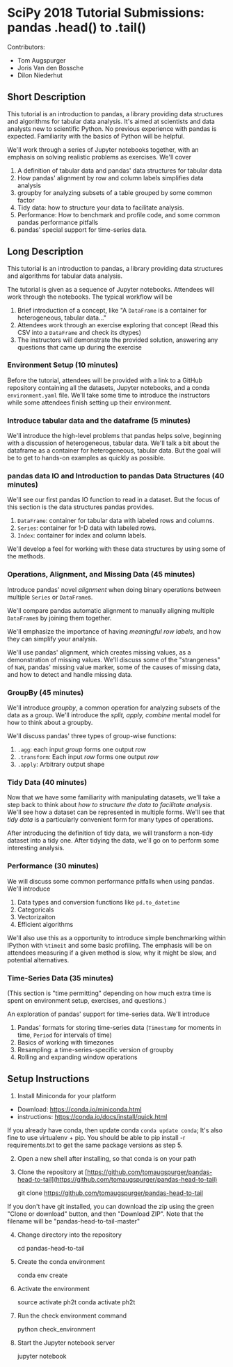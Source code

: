 # SciPy 2018 Tutorial Submissions: pandas .head() to .tail()

Contributors:

- Tom Augspurger
- Joris Van den Bossche
- Dilon Niederhut

## Short Description

This tutorial is an introduction to pandas, a library providing data structures and algorithms for tabular data analysis. It's aimed at scientists and data analysts new to scientific Python. No previous experience with pandas is expected. Familiarity with the basics of Python will be helpful.

We'll work through a series of Jupyter notebooks together, with an emphasis on solving realistic problems as exercises. We'll cover
1. A definition of tabular data and pandas' data structures for tabular data 
2. How pandas' alignment by row and column labels simplifies data analysis 
3. groupby for analyzing subsets of a table grouped by some common factor 
4. Tidy data: how to structure your data to facilitate analysis. 
5. Performance: How to benchmark and profile code, and some common pandas performance pitfalls 
6. pandas' special support for time-series data.

## Long Description

This tutorial is an introduction to pandas, a library providing data structures 
and algorithms for tabular data analysis. 

The tutorial is given as a sequence of Jupyter notebooks. Attendees will work 
through the notebooks. The typical workflow will be 

1. Brief introduction of a concept, like "A `DataFrame` is a container for  heterogeneous, tabular data..." 
2. Attendees work through an exercise exploring that concept (Read this CSV into  a `DataFrame` and check its dtypes) 
3. The instructors will demonstrate the provided solution, answering any questions that came up during the exercise 

### Environment Setup (10 minutes) 

Before the tutorial, attendees will be provided with a link to a GitHub repository containing all the datasets, Jupyter notebooks, and a conda `environment.yaml` file. We'll take some time to introduce the instructors while some attendees finish setting up their environment.

### Introduce tabular data and the dataframe (5 minutes) 

We'll introduce the high-level problems that pandas helps solve, beginning with a discussion of heterogeneous, tabular data. We'll talk a bit about the dataframe as a container for heterogeneous, tabular data. But the goal will be to get to hands-on examples as quickly as possible.

### pandas data IO and Introduction to pandas Data Structures (40 minutes) 

We'll see our first pandas IO function to read in a dataset. But the focus of this section is the data structures pandas provides. 

1. `DataFrame`: container for tabular data with labeled rows and columns. 
2. `Series`: container for 1-D data with labeled rows. 
3. `Index`: container for index and column labels. 

We'll develop a feel for working with these data structures by using some of the methods.

### Operations, Alignment, and Missing Data (45 minutes) 

Introduce pandas' novel *alignment* when doing binary operations between multiple `Series` or `DataFrame`s.

We'll compare pandas automatic alignment to manually aligning multiple `DataFrame`s by joining them together.

We'll emphasize the importance of having *meaningful row labels*, and how they can simplify your analysis.

We'll use pandas' alignment, which creates missing values, as a demonstration of missing values. We'll discuss some of the "strangeness" of `NaN`, pandas' missing value marker, some of the causes of missing data, and how to detect and handle missing data.

### GroupBy (45 minutes) 

We'll introduce *groupby*, a common operation for analyzing subsets of the data as a group. We'll introduce the *split, apply, combine* mental model for how to think about a groupby.

We'll discuss pandas' three types of group-wise functions: 

1. `.agg`: each input *group* forms one output *row* 
2. `.transform`: Each input *row* forms one output *row* 
3. `.apply`: Arbitrary output shape 

### Tidy Data (40 minutes) 

Now that we have some familiarity with manipulating datasets, we'll take a step back to think about *how to structure the data to facilitate analysis*. We'll see how a dataset can be represented in multiple forms. We'll see that *tidy data* is a particularly convenient form for many types of operations.

After introducing the definition of tidy data, we will transform a non-tidy dataset into a tidy one. After tidying the data, we'll go on to perform some interesting analysis.

### Performance (30 minutes) 

We will discuss some common performance pitfalls when using pandas. We'll introduce

1. Data types and conversion functions like `pd.to_datetime` 
2. Categoricals 
3. Vectorizaiton 
4. Efficient algorithms 

We'll also use this as a opportunity to introduce simple benchmarking within IPython with `%timeit` and some basic profiling. The emphasis will be on attendees measuring if a given method is slow, why it might be slow, and potential alternatives.

### Time-Series Data (35 minutes) 

(This section is "time permitting" depending on how much extra time is spent on environment setup, exercises, and questions.)

An exploration of pandas' support for time-series data. We'll introduce 

1. Pandas' formats for storing time-series data (`Timestamp` for moments in time, `Period` for intervals of time) 
2. Basics of working with timezones 
3. Resampling: a time-series-specific version of groupby 
4. Rolling and expanding window operations

## Setup Instructions

1) Install Miniconda for your platform 

- Download: https://conda.io/miniconda.html 
- instructions: https://conda.io/docs/install/quick.html 

If you already have conda, then update conda `conda update conda`; It's also fine to use virtualenv + pip. You should be able to pip install -r requirements.txt to get the same package versions as step 5.

2) Open a new shell after installing, so that conda is on your path 

3) Clone the repository at [https://github.com/tomaugspurger/pandas-head-to-tail](https://github.com/tomaugspurger/pandas-head-to-tail) 

	git clone https://github.com/tomaugspurger/pandas-head-to-tail 

If you don't have git installed, you can download the zip using the green "Clone or download" button, and then "Download ZIP". Note that the filename will be "pandas-head-to-tail-master" 

4) Change directory into the repository 

	cd pandas-head-to-tail 

5) Create the conda environment 

	conda env create 

6) Activate the environment 

	source activate ph2t 
	conda activate ph2t 

7) Run the check environment command 

	python check_environment 

8) Start the Jupyter notebook server 

	jupyter notebook
